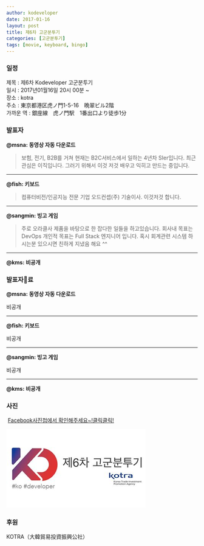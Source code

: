 ```yaml
---
author: kodeveloper
date: 2017-01-16
layout: post
title: 제6차 고군분투기
categories: [고군분투기]
tags: [movie, keyboard, bingo]
---
```


### 일정

제목 : 제6차 Kodeveloper 고군분투기  
일시 : 2017년01월16일 20시 00분 ~  
장소 : kotra  
주소 : 東京都港区虎ノ門1-5-16　晩翠ビル2階  
가까운 역 : 銀座線　虎ノ門駅　1番出口より徒歩1分  

### 발표자

**@msna: 동영상 자동 다운로드**

>보험, 전기, B2B를 거쳐 현재는 B2C서비스에서 일하는 4년차 SIer입니다. 최근 관심은 이직입니다. 그러기 위해서 이것 저것 배우고 익히고 만드는 중입니다.

---

**@fish: 키보드**


>컴퓨터비전/인공지능 전문 기업 오드컨셉(주) 기술이사. 이것저것 합니다.

---

**@sangmin: 빙고 게임**


>주로 오라클사 제품을 바탕으로 한 잡다한 일들을 하고있습니다. 회사내 목표는 DevOps 개인적 목표는 Full Stack 엔지니어 입니다. 혹시 회계관련 시스템 하시는분 있으시면 친하게 지냈음 해요 ^^

---

**@kms: 비공개**

### 발표자료

**@msna: 동영상 자동 다운로드**

비공개

---

**@fish: 키보드**

비공개

---

**@sangmin: 빙고 게임**

비공개

---

**@kms: 비공개**

### 사진

 [Facebook사진첩에서 확인해주세요~!클릭클릭!](https://www.facebook.com/media/set/?set=oa.1850662478511822&type=3)

![](/img/struggle/6/everyone.jpg)

### 후원

KOTRA（大韓貿易投資振興公社）
